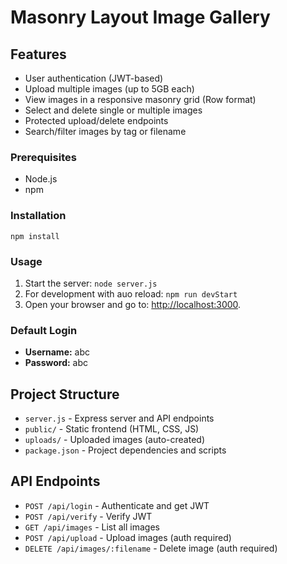 # Masonry Layout Image Gallery
## Features

- User authentication (JWT-based)
- Upload multiple images (up to 5GB each)
- View images in a responsive masonry grid (Row format)
- Select and delete single or multiple images
- Protected upload/delete endpoints
- Search/filter images by tag or filename

### Prerequisites

- Node.js
- npm

### Installation
`npm install`

### Usage
1. Start the server: `node server.js`
2. For development with auo reload: `npm run devStart`
2. Open your browser and go to: [http://localhost:3000](http://localhost:3000).

### Default Login

- **Username:** abc
- **Password:** abc

## Project Structure

- `server.js` - Express server and API endpoints
- `public/` - Static frontend (HTML, CSS, JS)
- `uploads/` - Uploaded images (auto-created)
- `package.json` - Project dependencies and scripts

## API Endpoints

- `POST /api/login` - Authenticate and get JWT
- `POST /api/verify` - Verify JWT
- `GET /api/images` - List all images
- `POST /api/upload` - Upload images (auth required)
- `DELETE /api/images/:filename` - Delete image (auth required)